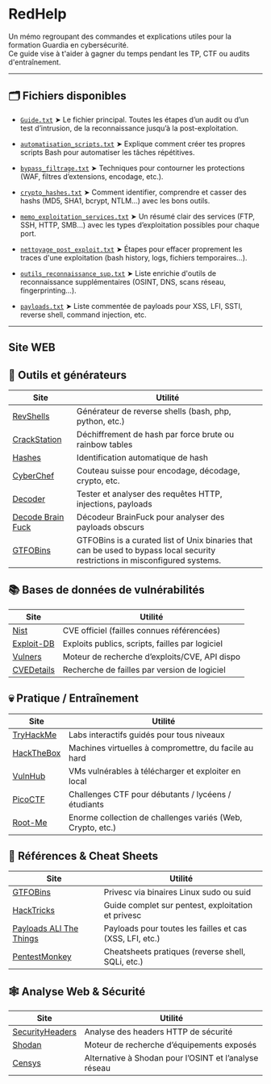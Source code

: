 # RedHelp

Un mémo regroupant des commandes et explications utiles pour la formation Guardia en cybersécurité.  
Ce guide vise à t'aider à gagner du temps pendant les TP, CTF ou audits d'entraînement.

---

## 🗂️ Fichiers disponibles

- [`Guide.txt`](./Guide.txt)
  ➤ Le fichier principal. Toutes les étapes d’un audit ou d’un test d’intrusion, de la reconnaissance jusqu’à la post-exploitation.

- [`automatisation_scripts.txt`](./automatisation_scripts.txt)
  ➤ Explique comment créer tes propres scripts Bash pour automatiser les tâches répétitives.

- [`bypass_filtrage.txt`](./bypass_filtrage.txt)
  ➤ Techniques pour contourner les protections (WAF, filtres d’extensions, encodage, etc.).

- [`crypto_hashes.txt`](./crypto_hashes.txt)
  ➤ Comment identifier, comprendre et casser des hashs (MD5, SHA1, bcrypt, NTLM…) avec les bons outils.

- [`memo_exploitation_services.txt`](./memo_exploitation_services.txt)
  ➤ Un résumé clair des services (FTP, SSH, HTTP, SMB…) avec les types d’exploitation possibles pour chaque port.

- [`nettoyage_post_exploit.txt`](./nettoyage_post_exploit.txt)
  ➤ Étapes pour effacer proprement les traces d'une exploitation (bash history, logs, fichiers temporaires…).

- [`outils_reconnaissance_sup.txt`](./outils_reconnaissance_sup.txt)
  ➤ Liste enrichie d'outils de reconnaissance supplémentaires (OSINT, DNS, scans réseau, fingerprinting…).

- [`payloads.txt`](./payloads.txt)
  ➤ Liste commentée de payloads pour XSS, LFI, SSTI, reverse shell, command injection, etc.

---

## Site WEB

🧰 Outils et générateurs
-------------------------
Site                                    | Utilité
----------------------------------------|---------------------------------------------------------------
[RevShells](https://www.revshells.com/)               | Générateur de reverse shells (bash, php, python, etc.)
[CrackStation](https://crackstation.net)                | Déchiffrement de hash par force brute ou rainbow tables
[Hashes](https://hashes.com/en/tools/hash_identifier) | Identification automatique de hash
[CyberChef](https://gchq.github.io/CyberChef/)       | Couteau suisse pour encodage, décodage, crypto, etc.
[Decoder](https://decoder.link)                    | Tester et analyser des requêtes HTTP, injections, payloads
[Decode Brain Fuck](https://brainfuck.rmjtromp.dev/)               | Décodeur BrainFuck pour analyser des payloads obscurs
[GTFOBins](https://gtfobins.github.io/)          |GTFOBins is a curated list of Unix binaries that can be used to bypass local security restrictions in misconfigured systems.

📚 Bases de données de vulnérabilités
--------------------------------------
Site                                    | Utilité
----------------------------------------|---------------------------------------------------------------
[Nist](https://nvd.nist.gov/)                   | CVE officiel (failles connues référencées)
[Exploit-DB](https://www.exploit-db.com)              | Exploits publics, scripts, failles par logiciel
[Vulners](https://vulners.com)                     | Moteur de recherche d’exploits/CVE, API dispo
[CVEDetails](https://cvedetails.com)                  | Recherche de failles par version de logiciel

💀 Pratique / Entraînement
---------------------------
Site                                    | Utilité
----------------------------------------|---------------------------------------------------------------
[TryHackMe](https://tryhackme.com)                   | Labs interactifs guidés pour tous niveaux
[HackTheBox](https://hackthebox.com)                  | Machines virtuelles à compromettre, du facile au hard
[VulnHub](https://vulnhub.com)                     | VMs vulnérables à télécharger et exploiter en local
[PicoCTF](https://picoctf.org)                     | Challenges CTF pour débutants / lycéens / étudiants
[Root-Me](https://root-me.org)                     | Enorme collection de challenges variés (Web, Crypto, etc.)

🧠 Références & Cheat Sheets
-----------------------------
Site                                    | Utilité
----------------------------------------|---------------------------------------------------------------
[GTFOBins](https://gtfobins.github.io/)             | Privesc via binaires Linux sudo ou suid
[HackTricks](https://book.hacktricks.xyz)             | Guide complet sur pentest, exploitation et privesc
[Payloads ALl The Things](https://payloadsallthethings.com)        | Payloads pour toutes les failles et cas (XSS, LFI, etc.)
[PentestMonkey](https://pentestmonkey.net/)              | Cheatsheets pratiques (reverse shell, SQLi, etc.)

🕸️ Analyse Web & Sécurité
---------------------------
Site                                    | Utilité
----------------------------------------|---------------------------------------------------------------
[SecurityHeaders](https://securityheaders.com)             | Analyse des headers HTTP de sécurité
[Shodan](https://shodan.io)                       | Moteur de recherche d’équipements exposés
[Censys](https://censys.io)                       | Alternative à Shodan pour l’OSINT et l’analyse réseau
